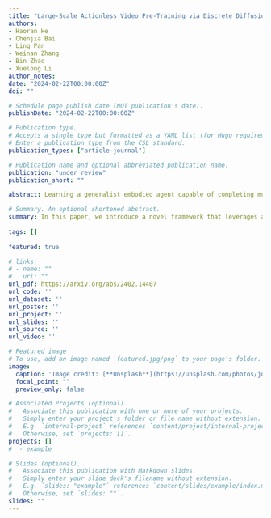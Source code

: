 ```yaml
---
title: "Large-Scale Actionless Video Pre-Training via Discrete Diffusion for Efficient Policy Learning."
authors:
- Haoran He
- Chenjia Bai
- Ling Pan
- Weinan Zhang
- Bin Zhao
- Xuelong Li
author_notes:
date: "2024-02-22T00:00:00Z"
doi: ""

# Schedule page publish date (NOT publication's date).
publishDate: "2024-02-22T00:00:00Z"

# Publication type.
# Accepts a single type but formatted as a YAML list (for Hugo requirements).
# Enter a publication type from the CSL standard.
publication_types: ["article-journal"]

# Publication name and optional abbreviated publication name.
publication: "under review"
publication_short: ""

abstract: Learning a generalist embodied agent capable of completing multiple tasks poses challenges, primarily stemming from the scarcity of action-labeled robotic datasets. In contrast, a vast amount of human videos exist, capturing intricate tasks and interactions with the physical world. Promising prospects arise for utilizing actionless human videos for pre-training and transferring the knowledge to facilitate robot policy learning through limited robot demonstrations. In this paper, we introduce a novel framework that leverages a unified discrete diffusion to combine generative pre-training on human videos and policy fine-tuning on a small number of action-labeled robot videos. We start by compressing both human and robot videos into unified video tokens. In the pre-training stage, we employ a discrete diffusion model with a mask-and-replace diffusion strategy to predict future video tokens in the latent space. In the fine-tuning stage, we harness the imagined future videos to guide low-level action learning trained on a limited set of robot data. Experiments demonstrate that our method generates high-fidelity future videos for planning and enhances the fine-tuned policies compared to previous state-of-the-art approaches with superior generalization ability.

# Summary. An optional shortened abstract.
summary: In this paper, we introduce a novel framework that leverages a unified discrete diffusion to combine generative pre-training on human videos and policy fine-tuning on a small number of action-labeled robot videos.
  
tags: []
  
featured: true

# links:
# - name: ""
#   url: ""
url_pdf: https://arxiv.org/abs/2402.14407
url_code: ''
url_dataset: ''
url_poster: ''
url_project: ''
url_slides: ''
url_source: ''
url_video: ''

# Featured image
# To use, add an image named `featured.jpg/png` to your page's folder. 
image:
  caption: 'Image credit: [**Unsplash**](https://unsplash.com/photos/jdD8gXaTZsc)'
  focal_point: ""
  preview_only: false

# Associated Projects (optional).
#   Associate this publication with one or more of your projects.
#   Simply enter your project's folder or file name without extension.
#   E.g. `internal-project` references `content/project/internal-project/index.md`.
#   Otherwise, set `projects: []`.
projects: []
#  - example

# Slides (optional).
#   Associate this publication with Markdown slides.
#   Simply enter your slide deck's filename without extension.
#   E.g. `slides: "example"` references `content/slides/example/index.md`.
#   Otherwise, set `slides: ""`.
slides: ""
---
```

